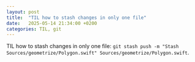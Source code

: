 ```yaml
---
layout: post
title:  "TIL how to stash changes in only one file"
date:   2025-05-14 21:34:00 +0200
categories: TIL, git
---
```

TIL how to stash changes in only one file: `git stash push -m "Stash Sources/geometrize/Polygon.swift" Sources/geometrize/Polygon.swift`.
